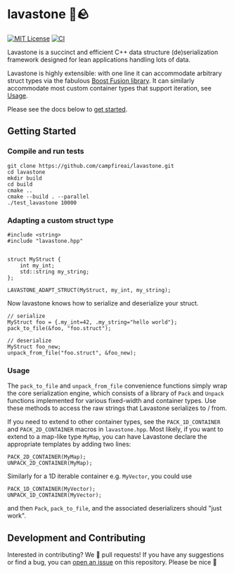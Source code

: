 # lavastone 🌋🪨

[![MIT License](https://img.shields.io/badge/license-MIT-green.svg)](LICENSE)
[![CI](https://github.com/campfireai/lavastone/actions/workflows/demo.yml/badge.svg)](https://github.com/campfireai/lavastone/actions/workflows/demo.yml)

Lavastone is a succinct and efficient C++ data structure (de)serialization framework designed for lean applications handling lots of data.

Lavastone is highly extensible: with one line it can accommodate arbitrary struct types via the fabulous [Boost Fusion library](https://www.boost.org/doc/libs/1_76_0/libs/fusion/doc/html/index.html).
It can similarly accommodate most custom container types that support iteration, see [Usage](#usage).

Please see the docs below to [get started](#compile-and-run-tests).

## Getting Started
### Compile and run tests
```
git clone https://github.com/campfireai/lavastone.git
cd lavastone
mkdir build
cd build
cmake ..
cmake --build . --parallel
./test_lavastone 10000
```

### Adapting a custom struct type
```
#include <string>
#include "lavastone.hpp"


struct MyStruct {
    int my_int;
    std::string my_string;
};

LAVASTONE_ADAPT_STRUCT(MyStruct, my_int, my_string);

```
Now lavastone knows how to serialize and deserialize your struct.
```
// serialize
MyStruct foo = {.my_int=42, .my_string="hello world"};
pack_to_file(&foo, "foo.struct");

// deserialize
MyStruct foo_new;
unpack_from_file("foo.struct", &foo_new);
```

### Usage
The `pack_to_file` and `unpack_from_file` convenience functions simply wrap the core serialization engine, which consists of a library of `Pack` and `Unpack` functions implemented for various fixed-width and container types.
Use these methods to access the raw strings that Lavastone serializes to / from.

If you need to extend to other container types, see the `PACK_1D_CONTAINER` and `PACK_2D_CONTAINER` macros in `lavastone.hpp`. Most likely, if you want to extend to a map-like type `MyMap`, you can have Lavastone declare the appropriate templates by adding two lines:
```
PACK_2D_CONTAINER(MyMap);
UNPACK_2D_CONTAINER(MyMap);
```
Similarly for a 1D iterable container e.g. `MyVector`, you could use
```
PACK_1D_CONTAINER(MyVector);
UNPACK_1D_CONTAINER(MyVector);
```
and then `Pack`, `pack_to_file`, and the associated deserializers should "just work".


## Development and Contributing
Interested in contributing? We 💙 pull requests!
If you have any suggestions or find a bug, you can [open an issue](https://github.com/deepgram-devs/meeting-bot/issues/new) on this repository.
Please be nice 🙂
